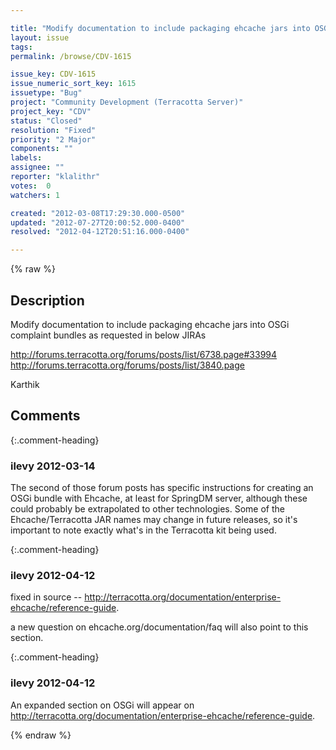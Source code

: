 ```yaml
---

title: "Modify documentation to include packaging ehcache jars into OSGi complaint bundles"
layout: issue
tags: 
permalink: /browse/CDV-1615

issue_key: CDV-1615
issue_numeric_sort_key: 1615
issuetype: "Bug"
project: "Community Development (Terracotta Server)"
project_key: "CDV"
status: "Closed"
resolution: "Fixed"
priority: "2 Major"
components: ""
labels: 
assignee: ""
reporter: "klalithr"
votes:  0
watchers: 1

created: "2012-03-08T17:29:30.000-0500"
updated: "2012-07-27T20:00:52.000-0400"
resolved: "2012-04-12T20:51:16.000-0400"

---
```




{% raw %}



## Description

<div markdown="1" class="description">

Modify documentation to include packaging ehcache jars into OSGi complaint bundles as requested in below JIRAs

http://forums.terracotta.org/forums/posts/list/6738.page#33994
http://forums.terracotta.org/forums/posts/list/3840.page 

Karthik

</div>

## Comments


{:.comment-heading}
### **ilevy** <span class="date">2012-03-14</span>

<div markdown="1" class="comment">

The second of those forum posts has specific instructions for creating an OSGi bundle with Ehcache, at least for SpringDM server, although these could probably be extrapolated to other technologies. Some of the Ehcache/Terracotta JAR names may change in future releases, so it's important to note exactly what's in the Terracotta kit being used.

</div>


{:.comment-heading}
### **ilevy** <span class="date">2012-04-12</span>

<div markdown="1" class="comment">

fixed in source -- http://terracotta.org/documentation/enterprise-ehcache/reference-guide.

a new question on ehcache.org/documentation/faq will also point to this section.

</div>


{:.comment-heading}
### **ilevy** <span class="date">2012-04-12</span>

<div markdown="1" class="comment">

An expanded section on OSGi will appear on http://terracotta.org/documentation/enterprise-ehcache/reference-guide.

</div>



{% endraw %}
